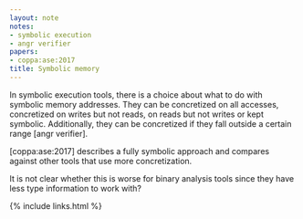 ```yaml
---
layout: note
notes:
- symbolic execution
- angr verifier
papers:
- coppa:ase:2017
title: Symbolic memory
---
```


In symbolic execution tools, there is a choice about what to do with symbolic memory addresses.
They can be concretized on all accesses, concretized on writes but not reads, on reads but not writes or kept symbolic.
Additionally, they can be concretized if they fall outside a certain range [angr verifier].

[coppa:ase:2017] describes a fully symbolic approach and compares against other tools that use more concretization.

It is not clear whether this is worse for binary analysis tools since they have less type information
to work with?

{% include links.html %}
